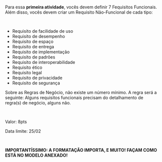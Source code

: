 <p>Para essa <b>primeira atividade</b>, vocês devem definir 7 Fequisitos Funcionais. Além disso, vocês devem criar um Requisito Não-Funcional de cada tipo:</p><br/>
<ul>
  <li>Requisito de facilidade de uso</li>
  <li>Requisito de desempenho</li>
  <li>Requisito de espaço</li>
  <li>Requisito de entrega</li>
  <li>Requisito de implementação</li>
  <li>Requisito de padrões</li>
  <li>Requisito de interoperabilidade</li>
  <li>Requisito ético</li>
  <li>Requisito legal</li>
  <li>Requisito de privacidade</li>
  <li>Requisito de segurança</li>
</ul>
<p>Sobre as Regras de Negócio, não existe um número mínimo. A regra será a seguinte: Alguns requisitos funcionais precisam do detalhamento de regra(s) de negócio, alguns não.</p>
<br/>
<p>Valor: 8pts</p>
<p>Data limite: 25/02</p>
<br/>
<p><b>IMPORTANTÍSSIMO: A FORMATAÇÃO IMPORTA, E MUITO! FAÇAM COMO ESTÁ NO MODELO ANEXADO!</b></p>
